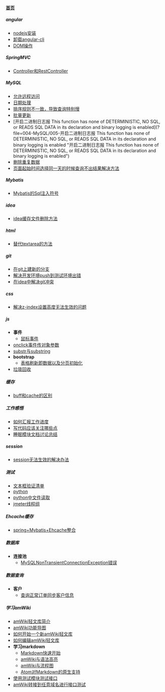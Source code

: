 
#### [首页](?file=home-首页)

##### angular
- [nodejs安装](?file=002-angular/001-nodejs安装 "nodejs安装")
- [卸载angular-cli](?file=002-angular/002-卸载angular-cli "卸载angular-cli")
- [DOM操作](?file=002-angular/003-DOM操作 "DOM操作")

##### SpringMVC
- [Controller和RestController](?file=003-SpringMVC/001-Controller和RestController "Controller和RestController")

##### MySQL
- [允许远程访问](?file=004-MySQL/001-允许远程访问 "允许远程访问")
- [日期处理](?file=004-MySQL/002-日期处理 "日期处理")
- [排序规则不一致，导致查询特别慢](?file=004-MySQL/003-排序规则不一致，导致查询特别慢 "排序规则不一致，导致查询特别慢")
- [批量更新](?file=004-MySQL/004-批量更新 "批量更新")
- [开启二进制日志报  This function has none of DETERMINISTIC, NO SQL, or READS SQL DATA in its declaration and binary logging is enabled](?file=004-MySQL/005-开启二进制日志报  This function has none of DETERMINISTIC, NO SQL, or READS SQL DATA in its declaration and binary logging is enabled "开启二进制日志报  This function has none of DETERMINISTIC, NO SQL, or READS SQL DATA in its declaration and binary logging is enabled")
- [删除重复数据](?file=004-MySQL/006-删除重复数据 "删除重复数据")
- [页面起始时间选择同一天的时候查询不出结果解决方法](?file=004-MySQL/007-页面起始时间选择同一天的时候查询不出结果解决方法 "页面起始时间选择同一天的时候查询不出结果解决方法")

##### Mybatis
- [Mybatis的Sql注入符号](?file=006-Mybatis/001-Mybatis的Sql注入符号 "Mybatis的Sql注入符号")

##### idea
- [idea缓存文件删除方法](?file=007-idea/001-idea缓存文件删除方法 "idea缓存文件删除方法")

##### html
- [替代textarea的方法](?file=011-html/001-替代textarea的方法 "替代textarea的方法")

##### git
- [在git上建新的分支](?file=015-git/002-在git上建新的分支 "在git上建新的分支")
- [解决开发环境push到测试环境出错](?file=015-git/003-解决开发环境push到测试环境出错 "解决开发环境push到测试环境出错")
- [在idea中解决git冲突](?file=015-git/004-在idea中解决git冲突 "在idea中解决git冲突")

##### css
- [解决z-index设置高度无法生效的问题](?file=021-css/001-解决z-index设置高度无法生效的问题 "解决z-index设置高度无法生效的问题")

##### js
- **事件**
    - [鼠标事件](?file=022-js/001-事件/001-鼠标事件 "鼠标事件")
- [onclick事件传对象参数](?file=022-js/002-onclick事件传对象参数 "onclick事件传对象参数")
- [substr与substring](?file=022-js/003-substr与substring "substr与substring")
- **bootstrap**
    - [表格刷新即数据以及分页初始化](?file=022-js/004-bootstrap/001-表格刷新即数据以及分页初始化 "表格刷新即数据以及分页初始化")
- [垃圾回收](?file=022-js/005-垃圾回收 "垃圾回收")

##### 缓存
- [buff和cache的区别](?file=033-缓存/001-buff和cache的区别 "buff和cache的区别")

##### 工作感悟
- [如何汇报工作进度](?file=035-工作感悟/001-如何汇报工作进度 "如何汇报工作进度")
- [写代码应该关注哪些点](?file=035-工作感悟/002-写代码应该关注哪些点 "写代码应该关注哪些点")
- [睡眠模块文档讨论总结](?file=035-工作感悟/003-睡眠模块文档讨论总结 "睡眠模块文档讨论总结")

##### session
- [session无法生效的解决办法](?file=036-session/001-session无法生效的解决办法 "session无法生效的解决办法")

##### 测试
- [文本框验证清单](?file=060-测试/001-文本框验证清单 "文本框验证清单")
- [python](?file=060-测试/002-python "python")
- [python中文件读取](?file=060-测试/003-python中文件读取 "python中文件读取")
- [jmeter线程组](?file=060-测试/005-jmeter线程组 "jmeter线程组")

##### Ehcache缓存
- [spring+Mybatis+Ehcache整合](?file=066-Ehcache缓存/001-spring+Mybatis+Ehcache整合 "spring+Mybatis+Ehcache整合")

##### 数据库
- **连接池**
    - [MySQLNonTransientConnectionException错误](?file=067-数据库/001-连接池/001-MySQLNonTransientConnectionException错误 "MySQLNonTransientConnectionException错误")

##### 数据查询
- **客户**
    - [查询正常订单同步客户信息](?file=100-数据查询/001-客户/001-查询正常订单同步客户信息 "查询正常订单同步客户信息")

##### 学习amWiki
- [amWiki轻文库简介](?file=999-学习amWiki/01-amWiki轻文库简介 "amWiki轻文库简介")
- [amWiki功能导图](?file=999-学习amWiki/02-amWiki功能导图 "amWiki功能导图")
- [如何开始一个新amWiki轻文库](?file=999-学习amWiki/03-如何开始一个新amWiki轻文库 "如何开始一个新amWiki轻文库")
- [如何编辑amWiki轻文库](?file=999-学习amWiki/04-如何编辑amWiki轻文库 "如何编辑amWiki轻文库")
- **学习markdown**
    - [Markdown快速开始](?file=999-学习amWiki/05-学习markdown/01-Markdown快速开始 "Markdown快速开始")
    - [amWiki与语法高亮](?file=999-学习amWiki/05-学习markdown/02-amWiki与语法高亮 "amWiki与语法高亮")
    - [amWiki与流程图](?file=999-学习amWiki/05-学习markdown/03-amWiki与流程图 "amWiki与流程图")
    - [Atom对Markdown的原生支持](?file=999-学习amWiki/05-学习markdown/05-Atom对Markdown的原生支持 "Atom对Markdown的原生支持")
- [使用测试模块测试接口](?file=999-学习amWiki/06-使用测试模块测试接口 "使用测试模块测试接口")
- [amWiki转接到任意域名进行接口测试](?file=999-学习amWiki/07-amWiki转接到任意域名进行接口测试 "amWiki转接到任意域名进行接口测试")

